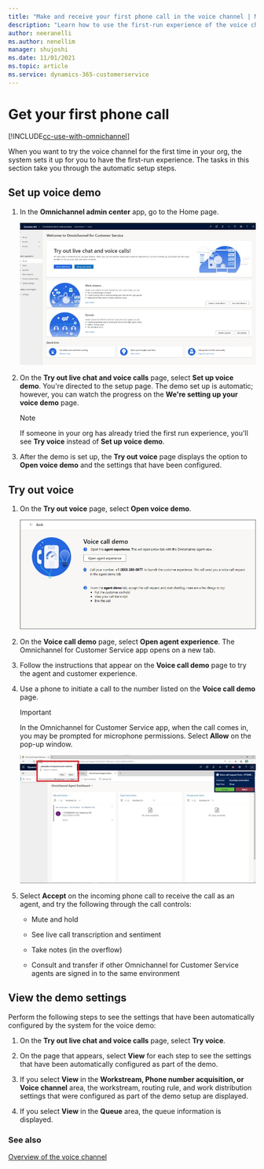 ```yaml
---
title: "Make and receive your first phone call in the voice channel | MicrosoftDocs"
description: "Learn how to use the first-run experience of the voice channel in Omnichannel for Customer Service."
author: neeranelli
ms.author: nenellim
manager: shujoshi
ms.date: 11/01/2021
ms.topic: article
ms.service: dynamics-365-customerservice
---
```



# Get your first phone call

[!INCLUDE[cc-use-with-omnichannel](../includes/cc-use-with-omnichannel.md)]

When you want to try the voice channel for the first time in your org, the system sets it up for you to have the first-run experience. The tasks in this section take you through the automatic setup steps.


## Set up voice demo

1. In the **Omnichannel admin center** app, go to the Home page.

    ![Omnichannel admin center home page.](media/image9.png "Omnichannel admin center home page.")

1. On the **Try out live chat and voice calls** page, select **Set up voice demo**. You're directed to the setup page. The demo set up is automatic; however, you can watch the progress on the **We're setting up your voice demo** page.

    > [!Note]
    > If someone in your org has already tried the first run experience, you'll see **Try voice** instead of **Set up voice demo**.


1.  After the demo is set up, the **Try out voice** page displays the option to **Open voice demo** and the settings that have been configured.


## Try out voice

1. On the **Try out voice** page, select **Open voice demo**.

    ![Voice call demo.](media/image12.png)

1. On the **Voice call demo** page, select **Open agent experience**. The Omnichannel for Customer Service app opens on a new tab.

2. Follow the instructions that appear on the **Voice call demo** page to try the agent and customer experience.

3. Use a phone to initiate a call to the number listed on the **Voice call demo** page.

    > [!IMPORTANT]
    > In the Omnichannel for Customer Service app, when the call comes in, you may be prompted for microphone permissions. Select **Allow** on the pop-up window.

    ![Allow browser to use microphone.](media/image13.png)

1. Select **Accept** on the incoming phone call to receive the call as an agent, and try the following through the call controls:

    - Mute and hold

    - See live call transcription and sentiment

    - Take notes (in the overflow)

    - Consult and transfer if other Omnichannel for Customer Service agents are signed in to the same environment

## View the demo settings

Perform the following steps to see the settings that have been automatically configured by the system for the voice demo:

1. On the **Try out live chat and voice calls** page, select **Try voice**.

2. On the page that appears, select **View** for each step to see the settings that have been automatically configured as part of the demo.

3. If you select **View** in the **Workstream, Phone number acquisition, or Voice channel** area, the workstream, routing rule, and work distribution settings that were configured as part of the demo setup are displayed.

4. If you select **View** in the **Queue** area, the queue information is displayed.


### See also

[Overview of the voice channel](voice-channel.md)  
